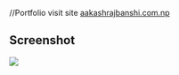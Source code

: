 //Portfolio
visit site [aakashrajbanshi.com.np](aakashrajbanshi.com.np)

## Screenshot
<img src="https://github.com/aakashx58/portfolio/assets/106716824/890a66f2-1429-4f14-acd1-f4401406e0d5">
